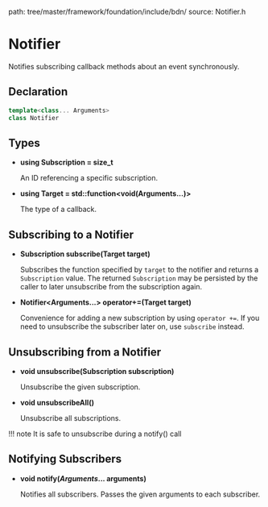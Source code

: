path: tree/master/framework/foundation/include/bdn/
source: Notifier.h

# Notifier

Notifies subscribing callback methods about an event synchronously.

## Declaration

```C++
template<class... Arguments>
class Notifier
```

## Types

* **using Subscription = size_t**

	An ID referencing a specific subscription.

* **using Target = std::function<void(Arguments...)\>**

	The type of a callback.

## Subscribing to a Notifier

* **Subscription subscribe(Target target)**

	Subscribes the function specified by `target` to the notifier and returns a `Subscription` value. The returned `Subscription` may be persisted by the caller to later unsubscribe from the subscription again.

* **Notifier<Arguments...\> operator+=(Target target)**

	Convenience for adding a new subscription by using `operator +=`. If you need to unsubscribe the subscriber later on, use `subscribe` instead.

## Unsubscribing from a Notifier

* **void unsubscribe(Subscription subscription)**
	
	Unsubscribe the given subscription.

* **void unsubscribeAll()**

	Unsubscribe all subscriptions.

!!! note
	It is safe to unsubscribe during a notify() call

## Notifying Subscribers

* **void notify(*Arguments*... arguments)**

	Notifies all subscribers. Passes the given arguments to each subscriber.